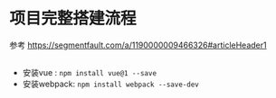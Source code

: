# 项目完整搭建流程
参考 
https://segmentfault.com/a/1190000009466326#articleHeader1


## 
- 安装vue : `npm install vue@1 --save`
- 安装webpack: `npm install webpack --save-dev`